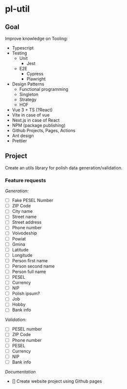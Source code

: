 # pl-util

## Goal

Improve knowledge on Tooling:

- Typescript
- Testing
  - Unit
    - Jest
  - E2E
    - Cypress
    - Plawright
- Design Patterns
  - Functional programming
  - Singleton
  - Strategy
  - HOF
- Vue 3 + TS (?React)
- Vite in case of vue
- Next.js in case of React
- NPM (package publishing)
- Github Projects, Pages, Actions
- Ant design
- Prettier

## Project

Create an utils library for polish data generation/validation.

### Feature requests

_Generation:_

- [ ] Fake PESEL Number
- [ ] ZIP Code
- [ ] City name
- [ ] Street name
- [ ] Street address
- [ ] Phone number
- [ ] Voivodeship
- [ ] Powiat
- [ ] Gmina
- [ ] Latitude
- [ ] Longitude
- [ ] Person first name
- [ ] Person second name
- [ ] Person full name
- [ ] PESEL
- [ ] Currency
- [ ] NIP
- [ ] Polish ipsum?
- [ ] Job
- [ ] Hobby
- [ ] Bank info

_Validation:_

- [ ] PESEL number
- [ ] ZIP Code
- [ ] Phone number
- [ ] PESEL
- [ ] Currency
- [ ] NIP
- [ ] Bank info

_Documentation_

- [] Create website project using Github pages
